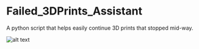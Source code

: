 # Failed_3DPrints_Assistant
A python script that helps easily continue 3D prints that stopped mid-way.

![alt text](Failed_3DPrints_Assistant/demo_pic.png "Assistant Demo")
